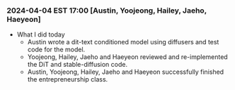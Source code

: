 ### 2024-04-04 EST 17:00 [Austin, Yoojeong, Hailey, Jaeho, Haeyeon]
- What I did today
    * Austin wrote a dit-text conditioned model using diffusers and test code for the model.
    * Yoojeong, Hailey, Jaeho and Haeyeon reviewed and re-implemented the DiT and stable-diffusion code.
    * Austin, Yoojeong, Hailey, Jaeho and Haeyeon successfully finished the entrepreneurship class. 


